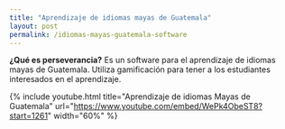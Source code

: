```yaml
---
title: "Aprendizaje de idiomas mayas de Guatemala"
layout: post
permalink: /idiomas-mayas-guatemala-software
---
```

**¿Qué es perseverancia?**
Es un software para el aprendizaje de idiomas mayas de Guatemala. Utiliza gamificación para tener a los estudiantes
interesados en el aprendizaje.

<!--more-->
{% include youtube.html title="Aprendizaje de idiomas Mayas de Guatemala" url="https://www.youtube.com/embed/WePk4ObeST8?start=1261" width="60%" %}
